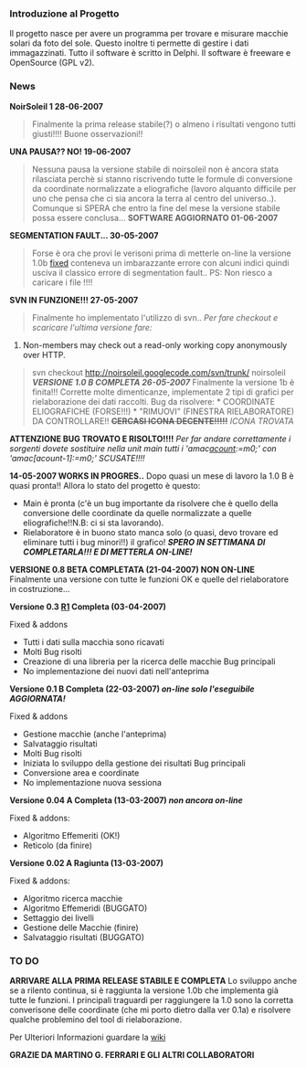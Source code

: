 ### Introduzione al Progetto ###
Il progetto nasce per avere un programma per trovare e misurare macchie solari da foto del sole. Questo inoltre ti permette di gestire i dati immagazzinati. Tutto il software è scritto in Delphi. Il software è freeware e OpenSource (GPL v2).

### News ###
**NoirSoleil 1 28-06-2007**
> Finalmente la prima release stabile(?) o almeno i risultati vengono tutti giusti!!!!
Buone osservazioni!!

**UNA PAUSA?? NO! 19-06-2007**
> Nessuna pausa la versione stabile di noirsoleil non è ancora stata rilasciata perchè si stanno riscrivendo tutte le formule di conversione da coordinate normalizzate a eliografiche (lavoro alquanto difficile per uno che pensa che ci sia ancora la terra al centro del universo..).
> Comunque si SPERA che entro la fine del mese la versione stabile possa essere conclusa...
**SOFTWARE AGGIORNATO 01-06-2007**

**SEGMENTATION FAULT... 30-05-2007**
> Forse è ora che provi le verisoni prima di metterle on-line la versione 1.0b [fixed](fixed.md) conteneva un imbarazzante errore con alcuni indici quindi usciva il classico errore di segmentation fault..
> PS: Non riesco a caricare i file !!!!

**SVN IN FUNZIONE!!! 27-05-2007**
> Finalmente ho implementato l'utilizzo di svn..
> _Per fare checkout e scaricare l'ultima versione fare:_
  1. Non-members may check out a read-only working copy anonymously over HTTP.
> svn checkout http://noirsoleil.googlecode.com/svn/trunk/ noirsoleil
**_VERSIONE 1.0 B COMPLETA 26-05-2007_**
Finalmente la versione 1b è finita!!!
> Corrette molte dimenticanze, implementate 2 tipi di grafici per rielaborazione dei dati raccolti.
> Bug da risolvere:
    * COORDINATE ELIOGRAFICHE (FORSE!!!)
    * "RIMUOVI" (FINESTRA RIELABORATORE) DA CONTROLLARE!!
~~**CERCASI ICONA DECENTE!!!!!**~~
_ICONA TROVATA_

**ATTENZIONE BUG TROVATO E RISOLTO!!!!**
_Per far andare correttamente i sorgenti dovete sostituire nella unit main tutti i 'amac[acount](acount.md):=m0;' con 'amac[acount-1]:=m0;' SCUSATE!!!!_

**14-05-2007 WORKS IN PROGRES..**
Dopo quasi un mese di lavoro la 1.0 B è quasi pronta!! Allora lo stato del progetto è questo:
  * Main è pronta (c'è un bug importante da risolvere che è quello della conversione delle coordinate da quelle normalizzate a quelle eliografiche!!N.B: ci si sta lavorando).
  * Rielaboratore è in buono stato manca solo (o quasi, devo trovare ed eliminare tutti i bug minori!!) il grafico!
**_SPERO IN SETTIMANA DI COMPLETARLA!!! E DI METTERLA ON-LINE!_**

**VERSIONE 0.8 BETA COMPLETATA (21-04-2007) NON ON-LINE**
Finalmente una versione con tutte le funzioni OK e quelle del rielaboratore in costruzione...

**Versione 0.3 [R1](https://code.google.com/p/noirsoleil/source/detail?r=1) Completa (03-04-2007)**

Fixed & addons
  * Tutti i dati sulla macchia sono ricavati
  * Molti Bug risolti
  * Creazione di una libreria per la ricerca delle macchie
Bug principali
  * No implementazione dei nuovi dati nell'anteprima

**Versione 0.1 B Completa (22-03-2007) _on-line solo l'eseguibile_ _AGGIORNATA!_**

Fixed & addons
  * Gestione macchie (anche l'anteprima)
  * Salvataggio risultati
  * Molti Bug risolti
  * Iniziata lo sviluppo della gestione dei risultati
Bug principali
  * Conversione area e coordinate
  * No implementazione nuova sessiona

**Versione 0.04 A Completa (13-03-2007) _non ancora on-line_**

Fixed & addons:
  * Algoritmo Effemeriti (OK!)
  * Reticolo (da finire)

**Versione 0.02 A Ragiunta (13-03-2007)**

Fixed & addons:
  * Algoritmo ricerca macchie
  * Algoritmo Effemeridi (BUGGATO)
  * Settaggio dei livelli
  * Gestione delle Macchie (finire)
  * Salvataggio risultati (BUGGATO)

### TO DO ###
**ARRIVARE ALLA PRIMA RELEASE STABILE E COMPLETA**
Lo sviluppo anche se a rilento continua, si è raggiunta la versione 1.0b che implementa già tutte le funzioni. I principali traguardi per raggiungere la 1.0 sono la corretta converisone delle coordinate (che mi porto dietro dalla ver 0.1a) e risolvere qualche problemino del tool di rielaborazione.

Per Ulteriori Informazioni guardare la [wiki](http://code.google.com/p/noirsoleil/wiki/HomePage)

**GRAZIE DA MARTINO G. FERRARI E GLI ALTRI COLLABORATORI**